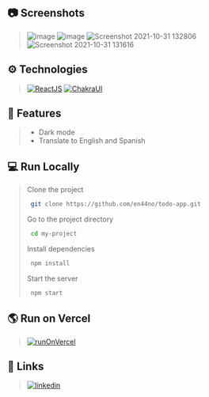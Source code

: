 ## 📷 Screenshots

> ![image](https://user-images.githubusercontent.com/57118285/139592511-a7c6f6b9-b6d9-4014-9367-47a7e115ea49.png)
> ![image](https://user-images.githubusercontent.com/57118285/139592488-f5345abe-7fde-4cba-82c6-e9040554bc21.png)
> ![Screenshot 2021-10-31 132806](https://user-images.githubusercontent.com/57118285/139593356-8818fd76-f320-4b10-9f9b-c5893a9ae8cd.png)
> ![Screenshot 2021-10-31 131616](https://user-images.githubusercontent.com/57118285/139593352-842515e7-7374-454f-bbd3-1b1ab45ae5b0.png)



## ⚙ Technologies

>[![ReactJS](https://img.shields.io/badge/React%20JS-20232A?style=for-the-badge&logo=react&logoColor=61DAFB)](https://es.reactjs.org/)
>[![ChakraUI](https://img.shields.io/badge/-Chakra%20UI-319795?style=for-the-badge&logo=chakra-ui&logoColor=white)](https://chakra-ui.com/)

## 📝 Features

>- Dark mode
>- Translate to English and Spanish


## 💻 Run Locally

>Clone the project
>
>```bash
>  git clone https://github.com/en44no/todo-app.git
>```
>
>Go to the project directory
>
>```bash
>  cd my-project
>```
>
>Install dependencies
>
>```bash
>  npm install
>```
>
>Start the server
>
>```bash
>  npm start
>```

## 🌎 Run on Vercel
>[![runOnVercel](https://img.shields.io/badge/Click%20here-000000?style=for-the-badge&logo=vercel&logoColor=white)](https://nahuelmarquez.vercel.app/)


  

## 🔗 Links
>[![linkedin](https://img.shields.io/badge/linkedin-0A66C2?style=for-the-badge&logo=linkedin&logoColor=white)](https://www.linkedin.com/in/nahuelmarquez/)

  
